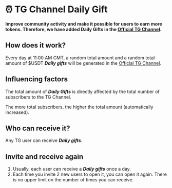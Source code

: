 # ⏰ TG Channel Daily Gift

**Improve community activity and make it possible for users to earn more tokens. Therefore, we have added Daily Gifts in the [Official TG Channel](https://t.me/tokengiftnews).**

## How does it work?

Every day at 11:00 AM GMT, a random total amount and a random total amount of $USDT **_Daily gifts_** will be generated in the [Official TG Channel](https://t.me/tokengiftnews).

## Influencing factors

The total amount of **_Daily Gifts_** is directly affected by the total number of subscribers to the TG Channel.

The more total subscribers, the higher the total amount (automatically increased).

## Who can receive it?

Any TG user can receive **_Daily gifts_**.

## Invite and receive again

1. Usually, each user can receive a **_Daily gifts_** once a day.
2. Each time you invite 2 new users to open it, you can open it again. There is no upper limit on the number of times you can receive.
